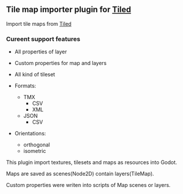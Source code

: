 ## Tile map importer plugin for [Tiled](http://www.mapeditor.org/)

Import tile maps from [Tiled](http://www.mapeditor.org/)

### Cureent support features

* All properties of layer
* Custom properties for map and layers
* All kind of tileset
* Formats:
  - TMX
    - CSV
    - XML
  - JSON
    - CSV

* Orientations:
  - orthogonal
  - isometric

This plugin import textures, tilesets and maps as resources into Godot.

Maps are saved as scenes(Node2D) contain layers(TileMap).

Custom properties were writen into scripts of Map scenes or layers.
